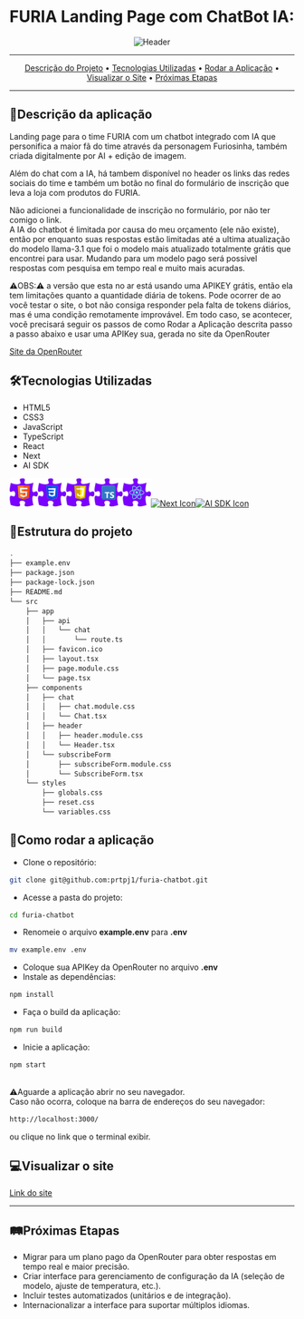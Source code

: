 # FURIA Landing Page com ChatBot IA: 
<p align="center">
  <img src="https://github.com/prtpj1/prtpj1/blob/main/Headers/furia_header_github.png?raw=true" alt="Header" />
</p>
<a name="topo"></a>

---
<p align="center">
<a href="#descrição-da-aplicação">Descrição do Projeto</a> •
<a href="#tecnologias-utilizadas">Tecnologias Utilizadas</a> •
<a href="#como-rodar-a-aplicação">Rodar a Aplicação</a> •
<a href="#visualizar-o-site">Visualizar o Site</a> •
<a href="#proximas-etapas">Próximas Etapas</a>
</p>

---
## 📝Descrição da aplicação
Landing page para o time FURIA com um chatbot integrado com IA que personifica a maior fã do time através da personagem Furiosinha, também criada digitalmente por AI + edição de imagem.<br>

Além do chat com a IA, há tambem disponível no header os links das redes sociais do time e também um botão no final do formulário de inscrição que leva a loja com produtos do FURIA.<br>

Não adicionei a funcionalidade de inscrição no formulário, por não ter comigo o link.<br>
A IA do chatbot é limitada por causa do meu orçamento (ele não existe), então por enquanto suas respostas estão limitadas até a ultima atualização do modelo llama-3.1 que foi o modelo mais atualizado totalmente grátis que encontrei para usar.
Mudando para um modelo pago será possivel respostas com pesquisa em tempo real e muito mais acuradas.<br>

⚠️OBS:⚠️ a versão que esta no ar está usando uma APIKEY grátis, então ela tem limitações quanto a quantidade diária de tokens. Pode ocorrer de ao você testar o site, o bot não consiga responder pela falta de tokens diários, mas é uma condição remotamente improvável.
Em todo caso, se acontecer, você precisará seguir os passos de como Rodar a Aplicação descrita passo a passo abaixo e usar uma APIKey sua, gerada no site da OpenRouter

[Site da OpenRouter](https://openrouter.ai/settings/keys)

<a id="tecnologias-utilizadas"></a>

## 🛠️Tecnologias Utilizadas 

- HTML5
- CSS3
- JavaScript
- TypeScript
- React
- Next
- AI SDK

<a href="https://developer.mozilla.org/en-US/docs/Glossary/HTML5" target="_blank" rel="noreferrer"><img src="https://github.com/prtpj1/prtpj1/blob/main/Github%20Imgs/html2.png?raw=true" width="50" height="50" alt="HTML Icon" /></a><a href="https://www.w3.org/TR/CSS/#css" target="_blank" rel="noreferrer"><img src="https://github.com/prtpj1/prtpj1/blob/main/Github%20Imgs/CSS2.png?raw=true" width="50" height="50" alt="CSS3 Icon" /></a><a href="https://developer.mozilla.org/en-US/docs/Web/JavaScript" target="_blank" rel="noreferrer"><img src="https://github.com/prtpj1/prtpj1/blob/main/Github%20Imgs/JavaScript2.png?raw=true" width="50" height="50" alt="JavaScript Icon" /></a><a href="https://www.typescriptlang.org/" target="_blank" rel="noreferrer"><img src="https://github.com/prtpj1/prtpj1/blob/main/Github%20Imgs/Typescript2.png?raw=true" width="50" height="50" alt="TypeScript Icon" /></a><a href="https://reactjs.org/" target="_blank" rel="noreferrer"><img src="https://github.com/prtpj1/prtpj1/blob/main/Github%20Imgs/React2.png?raw=true" width="50" height="50" alt="React Icon" /></a><a href="https://nextjs.org/" target="_blank" rel="noreferrer"><img src="https://github.com/prtpj1/prtpj1/blob/main/Github%20Imgs/piece_100_Next.png?raw=true" width="50" height="50" alt="Next Icon" /></a><a href="https://ai-sdk.dev/" target="_blank" rel="noreferrer"><img src="https://github.com/prtpj1/prtpj1/blob/main/Github%20Imgs/piece_100_ai_sdk.png?raw=true" width="50" height="50" alt="AI SDK Icon" /></a>

## 🧩Estrutura do projeto
```bash
.
├── example.env
├── package.json
├── package-lock.json
├── README.md
└── src
    ├── app
    │   ├── api
    │   │   └── chat
    │   │       └── route.ts
    │   ├── favicon.ico
    │   ├── layout.tsx
    │   ├── page.module.css
    │   └── page.tsx
    ├── components
    │   ├── chat
    │   │   ├── chat.module.css
    │   │   └── Chat.tsx
    │   ├── header
    │   │   ├── header.module.css
    │   │   └── Header.tsx
    │   └── subscribeForm
    │       ├── subscribeForm.module.css
    │       └── SubscribeForm.tsx
    └── styles
        ├── globals.css
        ├── reset.css
        └── variables.css
```

## 🚀Como rodar a aplicação
- Clone o repositório: <br>
```bash
git clone git@github.com:prtpj1/furia-chatbot.git
```
- Acesse a pasta do projeto: <br>
```bash 
cd furia-chatbot
```
- Renomeie o arquivo <strong>example.env</strong> para <strong>.env</strong> <br>
```bash 
mv example.env .env
```
- Coloque sua APIKey da OpenRouter no arquivo <strong>.env</strong> <br>
- Instale as dependências: <br>
```bash 
npm install
```
- Faça o build da aplicação: <br>
```bash 
npm run build
```
- Inicie a aplicação: <br>
```bash 
npm start
```
<br>
⚠️Aguarde a aplicação abrir no seu navegador.  <br>
Caso não ocorra, coloque na barra de endereços do seu navegador: <br>

```bash 
http://localhost:3000/
``` 
ou clique no link que o terminal exibir.
</br>

## 💻Visualizar o site
[Link do site](https://furia-chatbot-theta.vercel.app/)

---



<a id="proximas-etapas"></a>

## 🛤️Próximas Etapas
- Migrar para um plano pago da OpenRouter para obter respostas em tempo real e maior precisão.  
- Criar interface para gerenciamento de configuração da IA (seleção de modelo, ajuste de temperatura, etc.).  
- Incluir testes automatizados (unitários e de integração).
- Internacionalizar a interface para suportar múltiplos idiomas.  
